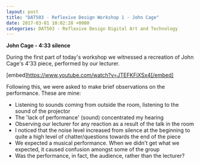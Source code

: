 ```yaml
---
layout: post
title: "DAT503 - Reflexive Design Workshop 1 - John Cage"
date: 2017-03-01 10:02:28 +0000
categories: DAT503 - Reflexive Design Digital Art and Technology
---
```


<strong>John Cage - 4:33 silence</strong>

During the first part of today's workshop we witnessed a recreation of John Cage's 4'33 piece, performed by our lecturer.

[embed]https://www.youtube.com/watch?v=JTEFKFiXSx4[/embed]

Following this, we were asked to make brief observations on the performance. These are mine:
<ul>
 	<li>Listening to sounds coming from outside the room, listening to the sound of the projector</li>
 	<li>The 'lack of performance' (sound) concentrated my hearing</li>
 	<li>Observing our lecturer for any reaction as a result of the talk in the room</li>
 	<li>I noticed that the noise level increased from silence at the beginning to quite a high level of chatter/questions towards the end of the piece</li>
 	<li>We expected a musical performance. When we didn't get what we expected, it caused confusion amongst some of the group</li>
 	<li>Was the performance, in fact, the audience, rather than the lecturer?</li>
</ul>